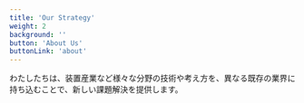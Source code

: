 ```yaml
---
title: 'Our Strategy'
weight: 2
background: ''
button: 'About Us'
buttonLink: 'about'
---
```


わたしたちは、装置産業など様々な分野の技術や考え方を、異なる既存の業界に持ち込むことで、新しい課題解決を提供します。
